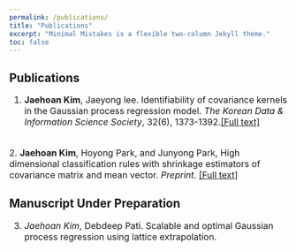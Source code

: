 ```yaml
---
permalink: /publications/
title: "Publications"
excerpt: "Minimal Mistakes is a flexible two-column Jekyll theme."
toc: false
---
```


## Publications

<font size = "3">

1.  <b>Jaehoan Kim</b>, Jaeyong lee. Identifiability of covariance kernels in the Gaussian process regression model. <i>The Korean Data & Information Science Society</i>, 32(6), 1373-1392.<a href="https://arxiv.org/abs/2108.04715">[Full text]</a>
</br>
2.  <b>Jaehoan Kim</b>, Hoyong Park, and Junyong Park, High dimensional classification rules with shrinkage estimators of covariance matrix and mean vector. <i>Preprint</i>. <a href="https://arxiv.org/abs/2211.15063">[Full text]</a>

</font>

## Manuscript Under Preparation

<font size = "3">

3.  <em>Jaehoan Kim</em>, Debdeep Pati. Scalable and optimal Gaussian process regression using lattice extrapolation.

</font>
